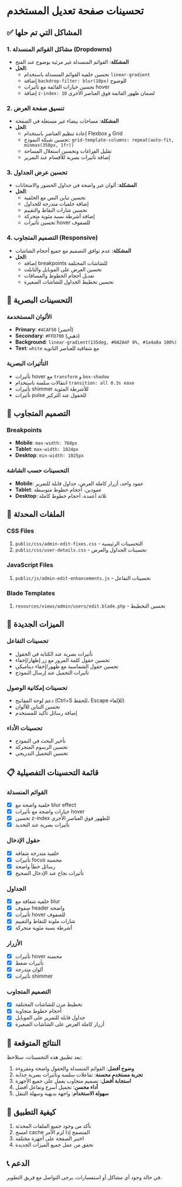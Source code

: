 # تحسينات صفحة تعديل المستخدم

## ✅ المشاكل التي تم حلها

### 1. مشاكل القوائم المنسدلة (Dropdowns)

-   **المشكلة**: القوائم المنسدلة غير مرئية بوضوح عند الفتح
-   **الحل**:
    -   تحسين خلفية القوائم المنسدلة باستخدام `linear-gradient`
    -   إضافة `backdrop-filter: blur(10px)` للوضوح
    -   تحسين خيارات القائمة مع تأثيرات hover
    -   إضافة `z-index: 10` لضمان ظهور القائمة فوق العناصر الأخرى

### 2. تنسيق صفحة العرض

-   **المشكلة**: مساحات بيضاء غير مستغلة في الصفحة
-   **الحل**:
    -   إعادة تنظيم العناصر باستخدام Flexbox و Grid
    -   تحسين شبكة النموذج: `grid-template-columns: repeat(auto-fit, minmax(350px, 1fr))`
    -   تقليل الفراغات وتحسين استغلال المساحة
    -   إضافة تأثيرات بصرية للأقسام عند التمرير

### 3. تحسين عرض الجداول

-   **المشكلة**: ألوان غير واضحة في جداول الحضور والامتحانات
-   **الحل**:
    -   تحسين تباين النص مع الخلفية
    -   إضافة خلفيات متدرجة للجداول
    -   تحسين شارات النقاط والتقييم
    -   إضافة أشرطة نسبة مئوية متحركة
    -   تحسين تأثيرات hover للصفوف

### 4. التصميم المتجاوب (Responsive)

-   **المشكلة**: عدم توافق التصميم مع جميع أحجام الشاشات
-   **الحل**:
    -   إضافة breakpoints للشاشات المختلفة
    -   تحسين العرض على الموبايل والتابلت
    -   تعديل أحجام الخطوط والمسافات
    -   تحسين تخطيط الجداول للشاشات الصغيرة

## 🎨 التحسينات البصرية

### الألوان المستخدمة

-   **Primary**: `#4CAF50` (أخضر)
-   **Secondary**: `#FFD700` (ذهبي)
-   **Background**: `linear-gradient(135deg, #0A2A4F 0%, #1a4a8a 100%)`
-   **Text**: `white` مع شفافية للعناصر الثانوية

### التأثيرات البصرية

-   تأثيرات hover مع `transform` و `box-shadow`
-   انتقالات سلسة باستخدام `transition: all 0.3s ease`
-   تأثيرات shimmer للأشرطة المئوية
-   تأثيرات pulse للحقول عند التركيز

## 📱 التصميم المتجاوب

### Breakpoints

-   **Mobile**: `max-width: 768px`
-   **Tablet**: `max-width: 1024px`
-   **Desktop**: `min-width: 1025px`

### التحسينات حسب الشاشة

-   **Mobile**: عمود واحد، أزرار كاملة العرض، جداول قابلة للتمرير
-   **Tablet**: عمودين، أحجام خطوط متوسطة
-   **Desktop**: ثلاثة أعمدة، أحجام خطوط كاملة

## 🔧 الملفات المحدثة

### CSS Files

1. `public/css/admin-edit-fixes.css` - التحسينات الرئيسية
2. `public/css/user-details.css` - تحسينات الجداول والعرض

### JavaScript Files

1. `public/js/admin-edit-enhancements.js` - تحسينات التفاعل

### Blade Templates

1. `resources/views/admin/users/edit.blade.php` - تحسين التخطيط

## 🚀 الميزات الجديدة

### تحسينات التفاعل

-   تأثيرات بصرية عند الكتابة في الحقول
-   تحسين حقول كلمة المرور مع زر إظهار/إخفاء
-   تحسين حقول الشماسية مع ظهور/إخفاء ديناميكي
-   تأثيرات التحميل عند إرسال النموذج

### تحسينات إمكانية الوصول

-   دعم لوحة المفاتيح (Ctrl+S للحفظ، Escape للإلغاء)
-   تحسين التباين للألوان
-   إضافة رسائل تأكيد للمستخدم

### تحسينات الأداء

-   تأخير البحث في النموذج
-   تحسين الرسوم المتحركة
-   تحسين التحميل التدريجي

## 📋 قائمة التحسينات التفصيلية

### القوائم المنسدلة

-   [x] خلفية واضحة مع blur effect
-   [x] خيارات واضحة مع تأثيرات hover
-   [x] تحسين z-index للظهور فوق العناصر الأخرى
-   [x] تأثيرات بصرية عند التحديد

### حقول الإدخال

-   [x] خلفية متدرجة شفافة
-   [x] تأثيرات focus محسنة
-   [x] رسائل خطأ واضحة
-   [x] تأثيرات نجاح عند الإدخال الصحيح

### الجداول

-   [x] خلفية شفافة مع blur
-   [x] صفوف header واضحة
-   [x] تأثيرات hover للصفوف
-   [x] شارات ملونة للنقاط والتقييم
-   [x] أشرطة نسبة مئوية متحركة

### الأزرار

-   [x] تأثيرات hover محسنة
-   [x] تأثيرات ضغط
-   [x] ألوان متدرجة
-   [x] تأثيرات shimmer

### التصميم المتجاوب

-   [x] تخطيط مرن للشاشات المختلفة
-   [x] أحجام خطوط متجاوبة
-   [x] جداول قابلة للتمرير على الموبايل
-   [x] أزرار كاملة العرض على الشاشات الصغيرة

## 🎯 النتائج المتوقعة

بعد تطبيق هذه التحسينات، ستلاحظ:

1. **وضوح أفضل**: القوائم المنسدلة والحقول واضحة ومقروءة
2. **تجربة مستخدم محسنة**: تفاعلات سلسة وتأثيرات بصرية جذابة
3. **استجابة أفضل**: تصميم متجاوب يعمل على جميع الأجهزة
4. **أداء محسن**: تحميل أسرع وتفاعل أفضل
5. **سهولة الاستخدام**: واجهة بديهية وسهلة التنقل

## 🔄 كيفية التطبيق

1. تأكد من وجود جميع الملفات المحدثة
2. امسح cache المتصفح إذا لزم الأمر
3. اختبر الصفحة على أجهزة مختلفة
4. تحقق من عمل جميع الميزات الجديدة

## 📞 الدعم

في حالة وجود أي مشاكل أو استفسارات، يرجى التواصل مع فريق التطوير.
